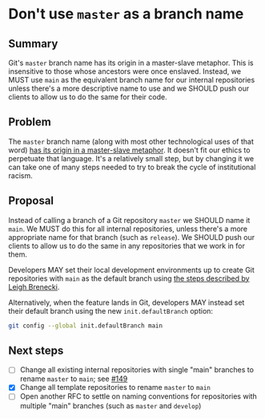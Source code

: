 # Don't use `master` as a branch name

## Summary

Git's `master` branch name has its origin in a master-slave metaphor. This is
insensitive to those whose ancestors were once enslaved. Instead, we MUST use
`main` as the equivalent branch name for our internal repositories unless
there's a more descriptive name to use and we SHOULD push our clients to allow
us to do the same for their code.

## Problem

The `master` branch name (along with most other technological uses of that word)
[has its origin in a master-slave metaphor](https://mail.gnome.org/archives/desktop-devel-list/2019-May/msg00066.html).
It doesn't fit our ethics to perpetuate that language. It's a relatively small
step, but by changing it we can take one of many steps needed to try to break
the cycle of institutional racism.

## Proposal

Instead of calling a branch of a Git repository `master` we SHOULD name it
`main`. We MUST do this for all internal repositories, unless there's a more
appropriate name for that branch (such as `release`). We SHOULD push our clients
to allow us to do the same in any repositories that we work in for them.

Developers MAY set their local development environments up to create Git
repositories with `main` as the default branch using
[the steps described by Leigh Brenecki](https://leigh.net.au/writing/git-init-main/).

Alternatively, when the feature lands in Git, developers MAY instead set their
default branch using the new `init.defaultBranch` option:

```sh
git config --global init.defaultBranch main
```

## Next steps

- [ ] Change all existing internal repositories with single "main" branches to
      rename `master` to `main`; see
      [#149](https://github.com/dxw/tech-team-rfcs/issues/149)
- [x] Change all template repositories to rename `master` to `main`
- [ ] Open another RFC to settle on naming conventions for repositories with
      multiple "main" branches (such as `master` and `develop`)

